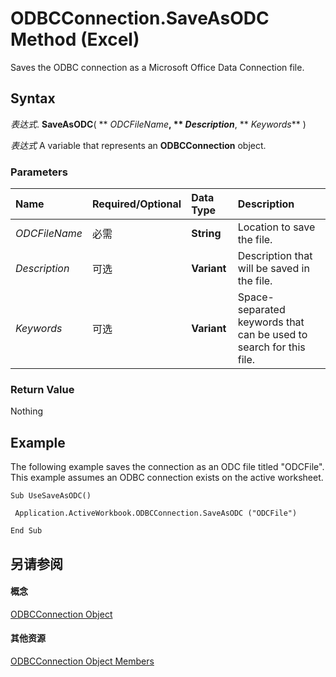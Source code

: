 
# ODBCConnection.SaveAsODC Method (Excel)

Saves the ODBC connection as a Microsoft Office Data Connection file.


## Syntax

 _表达式_. **SaveAsODC**( ** _ODCFileName_**, ** _Description_**, ** _Keywords_** )

 _表达式_ A variable that represents an **ODBCConnection** object.


### Parameters



|**Name**|**Required/Optional**|**Data Type**|**Description**|
|:-----|:-----|:-----|:-----|
| _ODCFileName_|必需|**String**|Location to save the file.|
| _Description_|可选|**Variant**|Description that will be saved in the file.|
| _Keywords_|可选|**Variant**|Space-separated keywords that can be used to search for this file.|

### Return Value

Nothing


## Example

The following example saves the connection as an ODC file titled "ODCFile". This example assumes an ODBC connection exists on the active worksheet.


```
Sub UseSaveAsODC() 
 
 Application.ActiveWorkbook.ODBCConnection.SaveAsODC ("ODCFile") 
 
End Sub
```


## 另请参阅


#### 概念


[ODBCConnection Object](b880ebec-15a4-5a3d-ef02-db73106db9c9.md)
#### 其他资源


[ODBCConnection Object Members](http://msdn.microsoft.com/library/d13b91f3-a89f-7dd7-7a98-f1d952f3b047%28Office.15%29.aspx)